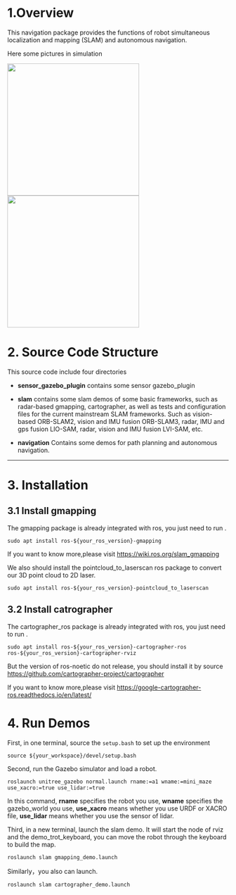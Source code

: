 # 1.Overview

This navigation package provides the functions of robot simultaneous localization and mapping (SLAM) and autonomous navigation.

Here some pictures in simulation

<p align="left">
    <image src = "https://github.com/TopHillRobotics/quadruped-robot/blob/develop/media/gmapping_demo.png" height = "300"/>
    <image src = "https://github.com/TopHillRobotics/quadruped-robot/blob/develop/media/cartographer_demo.png" height = "300"/>
</p>

# 2. Source Code Structure

This source code include four directories

- **sensor_gazebo_plugin** contains some sensor gazebo_plugin

- **slam** contains some slam demos of some basic frameworks, such as radar-based gmapping, cartographer, as well as tests and configuration files for the current mainstream SLAM frameworks. Such as vision-based ORB-SLAM2, vision and IMU fusion ORB-SLAM3, radar, IMU and gps fusion LIO-SAM, radar, vision and IMU fusion LVI-SAM, etc.

- **navigation** Contains some demos for path planning and autonomous navigation.

---

# 3. Installation

## 3.1 Install gmapping

The gmapping package is already integrated with ros, you just need to run .

```
sudo apt install ros-${your_ros_version}-gmapping
```
If you want to know more,please visit https://wiki.ros.org/slam_gmapping 

We also should install the pointcloud_to_laserscan ros package to convert our 3D point cloud to 2D laser.
```
sudo apt install ros-${your_ros_version}-pointcloud_to_laserscan
```
## 3.2 Install catrographer
The cartographer_ros package is already integrated with ros, you just need to run .
```
sudo apt install ros-${your_ros_version}-cartographer-ros ros-${your_ros_version}-cartographer-rviz
```
But the version of ros-noetic  do not release, you should install it by source https://github.com/cartographer-project/cartographer

If you want to know more,please visit https://google-cartographer-ros.readthedocs.io/en/latest/ 

# 4. Run Demos
First, in one terminal, source the `setup.bash` to set up the environment

```
source ${your_workspace}/devel/setup.bash
```

Second, run the Gazebo simulator and load a robot.

```
roslaunch unitree_gazebo normal.launch rname:=a1 wname:=mini_maze use_xacro:=true use_lidar:=true
```

In this command, **rname** specifies the robot you use, **wname** specifies the gazebo_world you use, **use_xacro** means whether you use URDF or XACRO file, **use_lidar** means whether you use the sensor of lidar.

Third, in a new terminal, launch the slam demo. It will start the node of rviz and the demo_trot_keyboard, you can move the robot through the keyboard to build the map.

```
roslaunch slam gmapping_demo.launch
```
Similarly，you also can launch.
```
roslaunch slam cartographer_demo.launch
```








